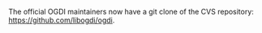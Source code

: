 The official OGDI maintainers now have a git clone of the CVS repository: https://github.com/libogdi/ogdi. 

